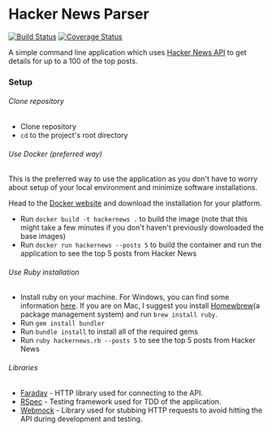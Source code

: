 # Hacker News Parser

[![Build Status](https://travis-ci.org/emmpak/hackernews.svg?branch=master)](https://travis-ci.com/emmpak/hackernews)
[![Coverage Status](https://coveralls.io/repos/github/emmpak/hackernews/badge.svg?branch=master)](https://coveralls.io/github/emmpak/hackernews?branch=master)

A simple command line application which uses [Hacker News API](https://github.com/HackerNews/API) to get details for up to a 100 of the top posts.

### Setup

###### Clone repository

* Clone repository
* `cd` to the project's root directory

###### Use Docker (preferred way)

This is the preferred way to use the application as you don't have to worry about setup of your local environment and minimize software installations. 

Head to the [Docker website](https://docs.docker.com/install/#supported-platforms) and download the installation for your platform.

* Run `docker build -t hackernews .` to build the image (note that this might take a few minutes if you don't haven't previously downloaded the base images)
* Run `docker run hackernews --posts 5` to build the container and run the application to see the top 5 posts from Hacker News

 
###### Use Ruby installation

* Install ruby on your machine. For Windows, you can find some information [here](https://rubyinstaller.org/). If you are on Mac, I suggest you install [Homewbrew](https://brew.sh/)(a package management system) and run `brew install ruby`.
* Run `gem install bundler`
* Run `bundle install` to install all of the required gems
* Run `ruby hackernews.rb --posts 5` to see the top 5 posts from Hacker News


###### Libraries

* [Faraday](https://github.com/lostisland/faraday) - HTTP library used for connecting to the API. 
* [RSpec](https://github.com/rspec/rspec) - Testing framework used for TDD of the application.
* [Webmock](https://github.com/bblimke/webmock) - Library used for stubbing HTTP requests to avoid hitting the API during development and testing.
 




